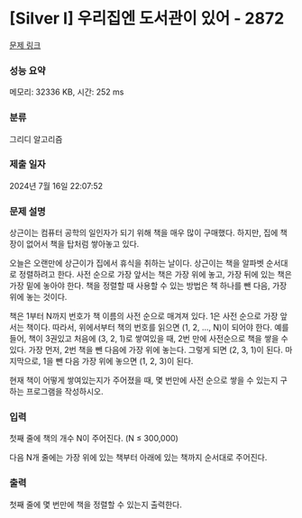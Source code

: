 # [Silver I] 우리집엔 도서관이 있어 - 2872 

[문제 링크](https://www.acmicpc.net/problem/2872) 

### 성능 요약

메모리: 32336 KB, 시간: 252 ms

### 분류

그리디 알고리즘

### 제출 일자

2024년 7월 16일 22:07:52

### 문제 설명

<p>상근이는 컴퓨터 공학의 일인자가 되기 위해 책을 매우 많이 구매했다. 하지만, 집에 책장이 없어서 책을 탑처럼 쌓아놓고 있다.</p>

<p>오늘은 오랜만에 상근이가 집에서 휴식을 취하는 날이다. 상근이는 책을 알파벳 순서대로 정렬하려고 한다. 사전 순으로 가장 앞서는 책은 가장 위에 놓고, 가장 뒤에 있는 책은 가장 밑에 놓아야 한다. 책을 정렬할 때 사용할 수 있는 방법은 책 하나를 뺀 다음, 가장 위에 놓는 것이다.</p>

<p>책은 1부터 N까지 번호가 책 이름의 사전 순으로 매겨져 있다. 1은 사전 순으로 가장 앞서는 책이다. 따라서, 위에서부터 책의 번호를 읽으면 (1, 2, ..., N)이 되어야 한다. 예를 들어, 책이 3권있고 처음에 (3, 2, 1)로 쌓여있을 때, 2번 만에 사전순으로 책을 쌓을 수 있다. 가장 먼저, 2번 책을 뺀 다음에 가장 위에 놓는다. 그렇게 되면 (2, 3, 1)이 된다. 마지막으로, 1을 뺀 다음 가장 위에 놓으면 (1, 2, 3)이 된다.</p>

<p>현재 책이 어떻게 쌓여있는지가 주어졌을 때, 몇 번만에 사전 순으로 쌓을 수 있는지 구하는 프로그램을 작성하시오.</p>

### 입력 

 <p>첫째 줄에 책의 개수 N이 주어진다. (N ≤ 300,000)</p>

<p>다음 N개 줄에는 가장 위에 있는 책부터 아래에 있는 책까지 순서대로 주어진다.</p>

### 출력 

 <p>첫째 줄에 몇 번만에 책을 정렬할 수 있는지 출력한다.</p>

